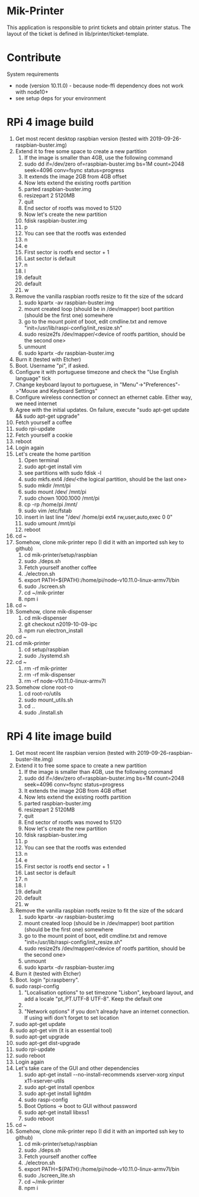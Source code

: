 # Mik-Printer
This application is responsible to print tickets and obtain printer status.
The layout of the ticket is defined in lib/printer/ticket-template.


# Contribute
System requirements
 - node (version 10.11.0) - because node-ffi dependency does not work with node10+
 - see setup deps for your environment

# RPi 4 image build
1. Get most recent desktop raspbian version (tested with 2019-09-26-raspbian-buster.img)
1. Extend it to free some space to create a new partition
    1. If the image is smaller than 4GB, use the following command
    1. sudo dd if=/dev/zero of=raspbian-buster.img bs=1M count=2048 seek=4096 conv=fsync status=progress
    1. It extends the image 2GB from 4GB offset
    1. Now lets extend the existing rootfs partition
    1. parted raspbian-buster.img
    1. resizepart 2 5120MB
    1. quit
    1. End sector of rootfs was moved to 5120
    1. Now let's create the new partition
    1. fdisk raspbian-buster.img
    1. p
    1. You can see that the rootfs was extended
    1. n
    1. e
    1. First sector is rootfs end sector + 1
    1. Last sector is default
    1. n
    1. l
    1. default
    1. default
    1. w
1. Remove the vanilla raspbian rootfs resize to fit the size of the sdcard
    1. sudo kpartx -av raspbian-buster.img
    1. mount created loop (should be in /dev/mapper) boot partition (should be the first one) somewhere
    1. go to the mount point of boot, edit cmdline.txt and remove "init=/usr/lib/raspi-config/init_resize.sh"
    1. sudo resize2fs /dev/mapper/<device of rootfs partition, should be the second one>
    1. unmount
    1. sudo kpartx -dv raspbian-buster.img
1. Burn it (tested with Etcher)
1. Boot. Username "pi", if asked.
1. Configure it with portuguese timezone and check the "Use English language" tick
1. Change keyboard layout to portuguese, in "Menu"->"Preferences"->"Mouse and Keyboard Settings"
1. Configure wireless connection or connect an ethernet cable. Either way, we need internet
1. Agree with the initial updates. On failure, execute "sudo apt-get update && sudo apt-get upgrade"
1. Fetch yourself a coffee
1. sudo rpi-update
1. Fetch yourself a cookie
1. reboot
1. Login again
1. Let's create the home partition
    1. Open terminal
    1. sudo apt-get install vim
    1. see partitions with sudo fdisk -l
    1. sudo mkfs.ext4 /dev/<the logical partition, should be the last one>
    1. sudo mkdir /mnt/pi
    1. sudo mount /dev/<the logical partition> /mnt/pi
    1. sudo chown 1000.1000 /mnt/pi
    1. cp -rp /home/pi /mnt/
    1. sudo vim /etc/fstab
    1. insert in last line "/dev/<the logical partition> /home/pi ext4    rw,user,auto,exec 0       0"
    1. sudo umount /mnt/pi
    1. reboot
1. cd ~
1. Somehow, clone mik-printer repo (I did it with an imported ssh key to github)
    1. cd mik-printer/setup/raspbian
    1. sudo ./deps.sh
    1. Fetch yourself another coffee
    1. ./electron.sh
    1. export PATH=${PATH}:/home/pi/node-v10.11.0-linux-armv7l/bin
    1. sudo ./screen.sh
    1. cd ~/mik-printer
    1. npm i
1. cd ~
1. Somehow, clone mik-dispenser
    1. cd mik-dispenser
    1. git checkout n2019-10-09-ipc
    1. npm run electron_install
1. cd ~
1. cd mik-printer
    1. cd setup/raspbian
    1. sudo ./systemd.sh
1. cd ~
    1. rm -rf mik-printer
    1. rm -rf mik-dispenser
    1. rm -rf node-v10.11.0-linux-armv7l
1. Somehow clone root-ro
    1. cd root-ro/utils
    1. sudo mount_utils.sh
    1. cd ..
    1. sudo ./install.sh

# RPi 4 lite image build
1. Get most recent lite raspbian version (tested with 2019-09-26-raspbian-buster-lite.img)
1. Extend it to free some space to create a new partition
    1. If the image is smaller than 4GB, use the following command
    1. sudo dd if=/dev/zero of=raspbian-buster.img bs=1M count=2048 seek=4096 conv=fsync status=progress
    1. It extends the image 2GB from 4GB offset
    1. Now lets extend the existing rootfs partition
    1. parted raspbian-buster.img
    1. resizepart 2 5120MB
    1. quit
    1. End sector of rootfs was moved to 5120
    1. Now let's create the new partition
    1. fdisk raspbian-buster.img
    1. p
    1. You can see that the rootfs was extended
    1. n
    1. e
    1. First sector is rootfs end sector + 1
    1. Last sector is default
    1. n
    1. l
    1. default
    1. default
    1. w
1. Remove the vanilla raspbian rootfs resize to fit the size of the sdcard
    1. sudo kpartx -av raspbian-buster.img
    1. mount created loop (should be in /dev/mapper) boot partition (should be the first one) somewhere
    1. go to the mount point of boot, edit cmdline.txt and remove "init=/usr/lib/raspi-config/init_resize.sh"
    1. sudo resize2fs /dev/mapper/<device of rootfs partition, should be the second one>
    1. unmount
    1. sudo kpartx -dv raspbian-buster.img
1. Burn it (tested with Etcher)
1. Boot. login "pi:raspberry".
1. sudo raspi-config
    1. "Localisation options" to set timezone "Lisbon", keyboard layout, and add a locale "pt_PT.UTF-8 UTF-8". Keep the default one  
    1. 
    1. "Network options" if you don't already have an internet connection. If using wifi don't forget to set location
1. sudo apt-get update
1. sudo apt-get vim (it is an essential tool)
1. sudo apt-get upgrade
1. sudo apt-get dist-upgrade
1. sudo rpi-update
1. sudo reboot
1. Login again
1. Let's take care of the GUI and other dependencies
    1. sudo apt-get install --no-install-recommends xserver-xorg xinput x11-xserver-utils
    1. sudo apt-get install openbox
    1. sudo apt-get install lightdm
    1. sudo raspi-config
    1. Boot Options -> boot to GUI without password
    1. sudo apt-get install libxss1
    1. sudo reboot
1. cd ~
1. Somehow, clone mik-printer repo (I did it with an imported ssh key to github)
    1. cd mik-printer/setup/raspbian
    1. sudo ./deps.sh
    1. Fetch yourself another coffee
    1. ./electron.sh
    1. export PATH=${PATH}:/home/pi/node-v10.11.0-linux-armv7l/bin
    1. sudo ./screen_lite.sh
    1. cd ~/mik-printer
    1. npm i